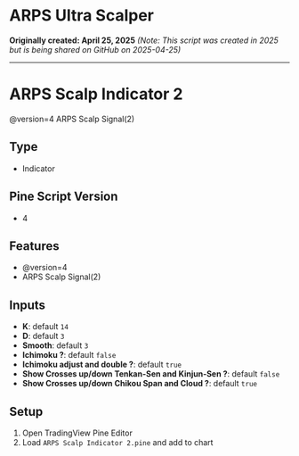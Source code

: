 # ARPS Ultra Scalper
**Originally created: April 25, 2025**
*(Note: This script was created in 2025 but is being shared on GitHub on 2025-04-25)*

---

# ARPS Scalp Indicator 2

@version=4
ARPS Scalp Signal(2)

## Type
- Indicator

## Pine Script Version
- 4

## Features
- @version=4
- ARPS Scalp Signal(2)

## Inputs
- **K**: default `14`
- **D**: default `3`
- **Smooth**: default `3`
- **Ichimoku ?**: default `false`
- **Ichimoku adjust and double ?**: default `true`
- **Show Crosses up/down Tenkan-Sen and Kinjun-Sen ?**: default `false`
- **Show Crosses up/down Chikou Span and Cloud ?**: default `true`

## Setup
1. Open TradingView Pine Editor
2. Load `ARPS Scalp Indicator 2.pine` and add to chart
